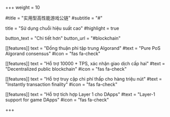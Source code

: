 +++
weight = 10

#title = "实用型高性能游戏公链"
#subtitle = "#"

title = "Sử dụng chuỗi hiệu suất cao"
#highlight = true

button_text = "Chi tiết hơn"
button_url = "#blockchain"

[[features]]
  text = "Đồng thuận phi tập trung Algorand"
  #text = "Pure PoS Algorand consensus"
  #icon = "fas fa-check"

[[features]]
  text = "Hỗ trợ 10000 + TPS, xác nhận giao dịch cấp hai"
  #text = "Decentralized public blockchain"
  #icon = "fas fa-check"
  
[[features]]
  text = "Hỗ trợ truy cập chi phí thấp cho hàng triệu nút"
  #text = "Instantly transaction finality"
  #icon = "fas fa-check"
  
[[features]]
  text = "Hỗ trợ tích hợp Layer 1 cho DApps"
  #text = "Layer-1 support for game DApps"
  #icon = "fas fa-check"

+++

